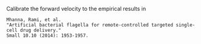 Calibrate the forward velocity to the empirical results in

	Mhanna, Rami, et al.
	"Artificial bacterial flagella for remote‐controlled targeted single‐cell drug delivery."
	Small 10.10 (2014): 1953-1957.

